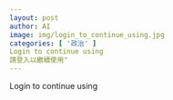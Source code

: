 ```yaml
---
layout: post
author: AI
image: img/login_to_continue_using.jpg
categories: [ '政治' ]
Login to continue using
請登入以繼續使用"
---
```

Login to continue using